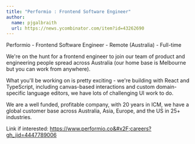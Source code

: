 ```yaml
---
title: "Performio : Frontend Software Engineer"
author:
  name: pjgalbraith
  url: https://news.ycombinator.com/item?id=43262690
---
```

Performio - Frontend Software Engineer - Remote (Australia) - Full-time

We&#x27;re on the hunt for a frontend engineer to join our team of product and engineering people spread across Australia (our home base is Melbourne but you can work from anywhere).

What you&#x27;ll be working on is pretty exciting - we&#x27;re building with React and TypeScript, including canvas-based interactions and custom domain-specific language editors, we have lots of challenging UI work to do.

We are a well funded, profitable company, with 20 years in ICM, we have a global customer base across Australia, Asia, Europe, and the US in 25+ industries.

Link if interested: <a href="https:&#x2F;&#x2F;www.performio.co&#x2F;careers?gh_jid=4447789006" rel="nofollow">https:&#x2F;&#x2F;www.performio.co&#x2F;careers?gh_jid=4447789006</a>
<JobApplication />
